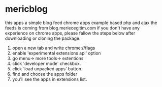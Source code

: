 # mericblog
this apps a simple blog feed  chrome apps example  based php and ajax
the feeds is coming from blog.meriecegitim.com
if you don't have any experience on chrome apps, please fallow the steps below after downloading or cloning the package.

1) open a new tab and write chrome://flags 
2) enable 'experimental extensions api' option
3) go menu-> more tools-> extentions
4) click 'developer mode' checkbox.
5) click 'load unpacked apps' button.
6) find and choose the apps folder
7) you'll see the apps in extensions list.
